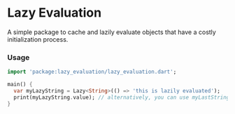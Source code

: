 # Lazy Evaluation
A simple package to cache and lazily evaluate objects that have a costly initialization process. 

### Usage

```dart
import 'package:lazy_evaluation/lazy_evaluation.dart';

main() {
  var myLazyString = Lazy<String>(() => 'this is lazily evaluated');
  print(myLazyString.value); // alternatively, you can use myLastString() instead of myLastString.value
}
```